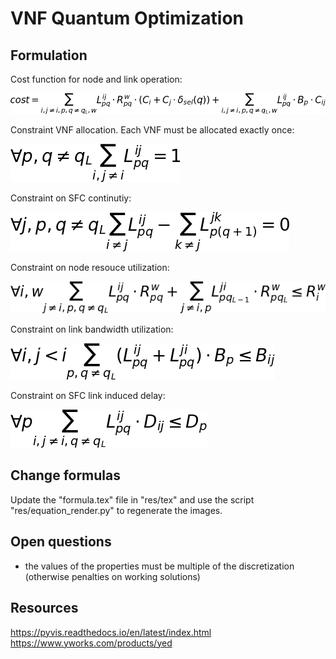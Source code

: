 # VNF Quantum Optimization

## Formulation
Cost function for node and link operation:

![Cut examples](res/img/cost_function.png "Cut examples")

Constraint VNF allocation. Each VNF must be allocated exactly once:

![Cut examples](res/img/allocation.png "Cut examples")

Constraint on SFC continutiy:

![Cut examples](res/img/continuity.png "Cut examples")

Constraint on node resouce utilization:

![Cut examples](res/img/node_resources.png "Cut examples")

Constraint on link bandwidth utilization:

![Cut examples](res/img/bandwidth.png "Cut examples")

Constraint on SFC link induced delay:

![Cut examples](res/img/delay.png "Cut examples")


## Change formulas
Update the "formula.tex" file in "res/tex" and use the script "res/equation_render.py" to regenerate the images.

## Open questions
- the values of the properties must be multiple of the discretization (otherwise penalties on working solutions)

## Resources
https://pyvis.readthedocs.io/en/latest/index.html
https://www.yworks.com/products/yed
